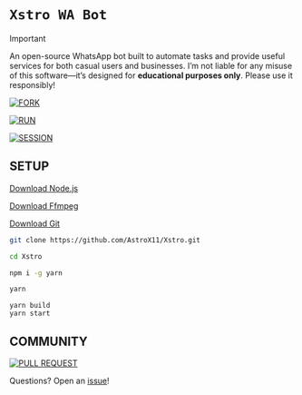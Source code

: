 # `Xstro WA Bot`

> [!IMPORTANT]  
> An open-source WhatsApp bot built to automate tasks and provide useful services for both casual users and businesses. I’m not liable for any misuse of this software—it’s designed for **educational purposes only**. Please use it responsibly!

[![FORK](https://img.shields.io/badge/Fork_Repo-black?style=for-the-badge&logo=github)](https://github.com/AstroX11/Xstro/fork)

[![RUN](https://img.shields.io/badge/Run_Bot-black?style=for-the-badge&logo=rocket)](https://astrox11.github.io/xstroweb/)

[![SESSION](https://img.shields.io/badge/Auth-black?style=for-the-badge&logo=github)](https://github.com/AstroX11/XstroSession)

## SETUP

[Download Node.js](https://nodejs.org/en)

[Download Ffmpeg](https://www.ffmpeg.org/)

[Download Git](https://git-scm.com/)

```bash
git clone https://github.com/AstroX11/Xstro.git
```

```bash
cd Xstro
```

```bash
npm i -g yarn
```

```bash
yarn
```

```
yarn build
yarn start
```

## COMMUNITY

[![PULL REQUEST](https://img.shields.io/badge/Pull_Request-black?style=for-the-badge&logo=github)](https://github.com/AstroX11/Xstro/pulls)

Questions? Open an [issue](https://github.com/AstroX11/Xstro/issues)!
